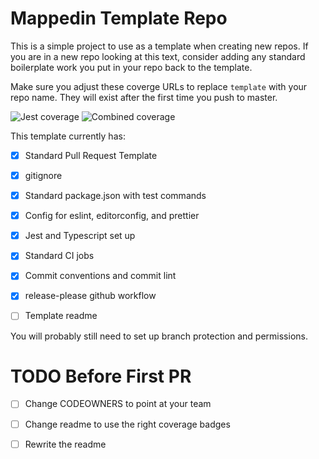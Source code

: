 # Mappedin Template Repo

This is a simple project to use as a template when creating new repos. If you are in a new repo looking at this text, consider adding any standard boilerplate work you put in your repo back to the template.

Make sure you adjust these coverge URLs to replace `template` with your repo name. They will exist after the first time you push to master.

![Jest coverage](https://micodecoverage.blob.core.windows.net/code-coverage/MappedIn/template/coverage-jest.svg) ![Combined coverage](https://micodecoverage.blob.core.windows.net/code-coverage/MappedIn/template/coverage-combined.svg)

This template currently has:

- [x] Standard Pull Request Template

- [x] gitignore

- [x] Standard package.json with test commands

- [x] Config for eslint, editorconfig, and prettier

- [x] Jest and Typescript set up

- [x] Standard CI jobs

- [x] Commit conventions and commit lint

- [x] release-please github workflow

- [ ] Template readme

You will probably still need to set up branch protection and permissions.

# TODO Before First PR
- [ ] Change CODEOWNERS to point at your team
 
- [ ] Change readme to use the right coverage badges

- [ ] Rewrite the readme
